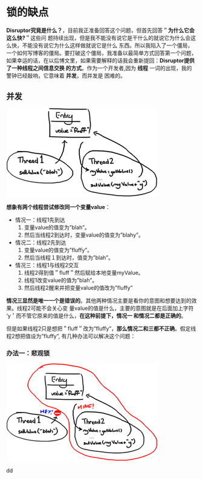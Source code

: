 锁的缺点
================================================================================
**Disruptor究竟是什么？**，目前我正准备回答这个问题，但首先回答＂**为什么它会这么快?**＂这些问
题持续出现，但是我不能没有说它是干什么的就说它为什么会这么快，不能没有说它为什么这样做就说它是什么
东西。所以我陷入了一个僵局，一个如何写博客的僵局。要打破这个僵局，我准备以最简单方式回答第一个问题，
如果幸运的话，在以后博文里，如果需要解释的话我会重新提回：**Disruptor提供了一种线程之间信息交换
的方式**。作为一个开发者,因为 **线程** 一词的出现，我的警钟已经敲响，它意味着 **并发**，而并发是
困难的。

## 并发

![并发](img/1.png)

**想象有两个线程尝试修改同一个变量value**：
+ 情况一：线程1先到达
  1. 变量value的值变为”blah”。
  2. 然后当线程2到达时，变量value的值变为”blahy”。
+ 情况二：线程2先到达
  1. 变量value的值变为”fluffy”。
  2. 然后当线程１到达时，值变为”blah”。
+ 情况三：线程1与线程2交互
  1. 线程2得到值＂fluff＂然后赋给本地变量myValue。
  2. 线程1改变value的值为”blah”。
  3. 然后线程2醒来并把变量value的值改为”fluffy”

**情况三显然是唯一一个是错误的**。其他两种情况主要是看你的意图和想要达到的效果。线程2可能不会关心变
量value的值是什么，主要的意图就是在后面加上字符 ‘y＇而不管它原来的值是什么，**在这种前提下，情况一
和情况二都是正确的**。

但是如果线程2只是想把＂fluff＂改为”fluffy”，**那么情况二和三都不正确**。假定线程2想把值设为”fluffy”,
有几种办法可以解决这个问题：

### 办法一：悲观锁

![悲观锁](img/2.png)









































dd
